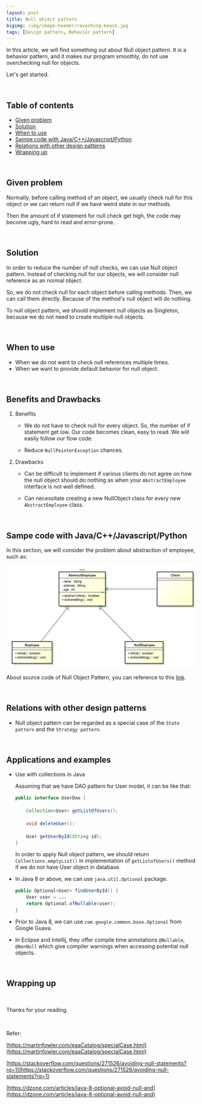 ```yaml
---
layout: post
title: Null object pattern
bigimg: /img/image-header/ravashing-beach.jpg
tags: [Design pattern, Behavior pattern]
---
```


In this article, we will find something out about Null object pattern. It is a behavior pattern, and it makes our program smoothly, do not use overchecking null for objects.

Let's get started.

<br>

## Table of contents
- [Given problem](#given-problem)
- [Solution](#solution)
- [When to use](#when-to-use)
- [Sampe code with Java/C++/Javascript/Python](#sample-code-with-java-c++-javascript-python)
- [Relations with other design patterns](#relations-with-other-design-patterns)
- [Wrapping up](#wrapping-up)


<br>

## Given problem
Normally, before calling method of an object, we usually check null for this object or we can return null if we have weird state in our methods.

Then the amount of if statement for null check get high, the code may become ugly, hard to read and error-prone.

<br>

## Solution
In order to reduce the number of null checks, we can use Null object pattern. Instead of checking null for our objects, we will consider null reference as an normal object.

So, we do not check null for each object before calling methods. Then, we can call them directly. Because of the method's null object will do nothing.

To null object pattern, we should implement null objects as Singleton, because we do not need to create multiple null objects.

<br>

## When to use
- When we do not want to check null references multiple times.
- When we want to provide default behavior for null object.

<br>

## Benefits and Drawbacks
1. Benefits
    - We do not have to check null for every object. So, the number of if statement get low. Our code becomes clean, easy to read. We will easily follow our flow code.

    - Reduce ```NullPointerException``` chances.

2. Drawbacks
    - Can be difficult to implement if various clients do not agree on how the null object should do nothing as when your ```AbstractEmployee``` interface is not well defined.

    - Can necessitate creating a new NullObject class for every new ```AbstractEmployee``` class.

<br>

## Sampe code with Java/C++/Javascript/Python

In this section, we will consider the problem about abstraction of employee, such as:

![](../img/design-pattern/null-object/Null-Object-Pattern-ex.png)


About source code of Null Object Pattern, you can reference to this [link](https://github.com/DucManhPhan/Design-Pattern/tree/master/Behavioral-Pattern/null-object).

<br>

## Relations with other design patterns
- Null object pattern can be regarded as a special case of the ```State pattern``` and the ```Strategy pattern```.


<br>

## Applications and examples
- Use with collections in Java

    Assuming that we have DAO pattern for User model, it can be like that:

    ```Java
    public interface UserDao {

        Collection<User> getListOfUsers();

        void deleteUser();

        User getUserById(String id);
    }
    ```

    In order to apply Null object pattern, we should return ```Collections.emptyList()``` in implementation of ```getListofUsers()``` method if we do not have User object in database.

- In Java 8 or above, we can use ```java.util.Optional``` package.

    ```Java
    public Optional<User> findUserById() {
        User user = ...
        return Optional.ofNullable(user);
    }
    ```

- Prior to Java 8, we can use ```com.google.common.base.Optional``` from Google Guava.

- In Eclipse and Intellij, they offer compile time annotations ```@Nullable```, ```@NonNull``` which give compiler warnings when accessing potential null objects.

<br>

## Wrapping up



<br>

Thanks for your reading.

<br>

Refer:

[https://martinfowler.com/eaaCatalog/specialCase.html](https://martinfowler.com/eaaCatalog/specialCase.html)

[https://stackoverflow.com/questions/271526/avoiding-null-statements?rq=1](https://stackoverflow.com/questions/271526/avoiding-null-statements?rq=1)

[https://dzone.com/articles/java-8-optional-avoid-null-and](https://dzone.com/articles/java-8-optional-avoid-null-and)